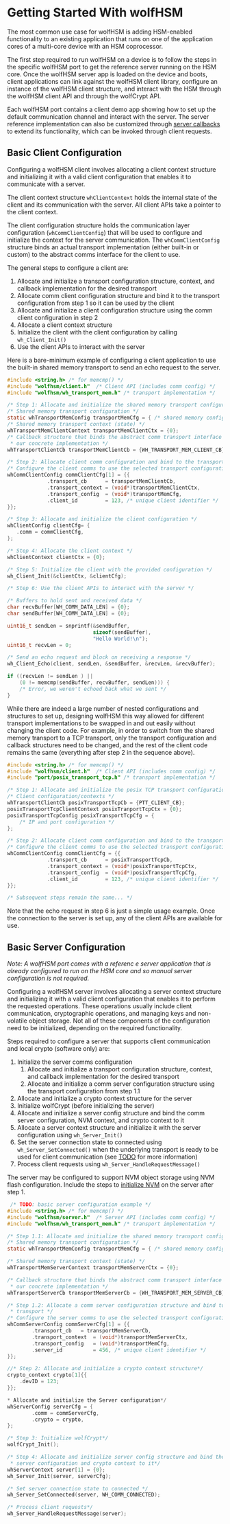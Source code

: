 # Getting Started With wolfHSM

The most common use case for wolfHSM is adding HSM-enabled functionality to an existing application that runs on one of the application cores of a multi-core device with an HSM coprocessor.

The first step required to run wolfHSM on a device is to follow the steps in the specific wolfHSM port to get the reference server running on the HSM core. Once the wolfHSM server app is loaded on the device and boots, client applications can link against the wolfHSM client library, configure an instance of the wolfHSM client structure, and interact with the HSM through the wolfHSM client API and through the wolfCrypt API.

Each wolfHSM port contains a client demo app showing how to set up the default communication channel and interact with the server. The server reference implementation can also be customized through [server callbacks](./chapter07-customizing-wolfHSM.md) to extend its functionality, which can be invoked through client requests.

## Basic Client Configuration

Configuring a wolfHSM client involves allocating a client context structure and initializing it with a valid client configuration that enables it to communicate with a server.

The client context structure `whClientContext` holds the internal state of the client and its communication with the server. All client APIs take a pointer to the client context.

The client configuration structure holds the communication layer configuration (`whCommClientConfig`) that will be used to configure and initialize the context for the server communication. The `whCommClientConfig` structure binds an actual transport implementation (either built-in or custom) to the abstract comms interface for the client to use.

The general steps to configure a client are:

1. Allocate and initialize a transport configuration structure, context, and callback implementation for the desired transport
2. Allocate comm client configuration structure and bind it to the transport configuration from step 1 so it can be used by the client
3. Allocate and initialize a client configuration structure using the comm client configuration in step 2
4. Allocate a client context structure
5. Initialize the client with the client configuration by calling `wh_Client_Init()`
6. Use the client APIs to interact with the server

Here is a bare-minimum example of configuring a client application to use the built-in shared memory transport to send an echo request to the server.

```c
#include <string.h> /* for memcmp() */
#include "wolfhsm/client.h"  /* Client API (includes comm config) */
#include "wolfhsm/wh_transport_mem.h" /* transport implementation */

/* Step 1: Allocate and initialize the shared memory transport configuration */
/* Shared memory transport configuration */
static whTransportMemConfig transportMemCfg = { /* shared memory config */ };
/* Shared memory transport context (state) */
whTransportMemClientContext transportMemClientCtx = {0};
/* Callback structure that binds the abstract comm transport interface to
 * our concrete implementation */
whTransportClientCb transportMemClientCb = {WH_TRANSPORT_MEM_CLIENT_CB};

/* Step 2: Allocate client comm configuration and bind to the transport */
/* Configure the client comms to use the selected transport configuration */
whCommClientConfig commClientCfg[1] = {{
             .transport_cb      = transportMemClientCb,
             .transport_context = (void*)transportMemClientCtx,
             .transport_config  = (void*)transportMemCfg,
             .client_id         = 123, /* unique client identifier */
}};

/* Step 3: Allocate and initialize the client configuration */
whClientConfig clientCfg= {
   .comm = commClientCfg,
};

/* Step 4: Allocate the client context */
whClientContext clientCtx = {0};

/* Step 5: Initialize the client with the provided configuration */
wh_Client_Init(&clientCtx, &clientCfg);

/* Step 6: Use the client APIs to interact with the server */

/* Buffers to hold sent and received data */
char recvBuffer[WH_COMM_DATA_LEN] = {0};
char sendBuffer[WH_COMM_DATA_LEN] = {0};

uint16_t sendLen = snprintf(&sendBuffer,
                            sizeof(sendBuffer),
                            "Hello World!\n");
uint16_t recvLen = 0;

/* Send an echo request and block on receiving a response */
wh_Client_Echo(client, sendLen, &sendBuffer, &recvLen, &recvBuffer);

if ((recvLen != sendLen ) ||
    (0 != memcmp(sendBuffer, recvBuffer, sendLen))) {
    /* Error, we weren't echoed back what we sent */
}
```

While there are indeed a large number of nested configurations and structures to set up, designing wolfHSM this way allowed for different transport implementations to be swapped in and out easily without changing the client code. For example, in order to switch from the shared memory transport to a TCP transport, only the transport configuration and callback structures need to be changed, and the rest of the client code remains the same (everything after step 2 in the sequence above).

```c
#include <string.h> /* for memcmp() */
#include "wolfhsm/client.h"  /* Client API (includes comm config) */
#include "port/posix_transport_tcp.h" /* transport implementation */

/* Step 1: Allocate and initialize the posix TCP transport configuration */
/* Client configuration/contexts */
whTransportClientCb posixTransportTcpCb = {PTT_CLIENT_CB};
posixTransportTcpClientContext posixTranportTcpCtx = {0};
posixTransportTcpConfig posixTransportTcpCfg = {
    /* IP and port configuration */
};

/* Step 2: Allocate client comm configuration and bind to the transport */
/* Configure the client comms to use the selected transport configuration */
whCommClientConfig commClientCfg = {{
             .transport_cb      = posixTransportTcpCb,
             .transport_context = (void*)posixTransportTcpCtx,
             .transport_config  = (void*)posixTransportTcpCfg,
             .client_id         = 123, /* unique client identifier */
}};

/* Subsequent steps remain the same... */
```

Note that the echo request in step 6 is just a simple usage example. Once the connection to the server is set up, any of the client APIs are available for use.

## Basic Server Configuration

*Note: A wolfHSM port comes with a referenc
e server application that is already configured to run on the HSM core and so manual server configuration is not required.*

Configuring a wolfHSM server involves allocating a server context structure and initializing it with a valid client configuration that enables it to perform the requested operations. These operations usually include client communication, cryptographic operations, and managing keys and non-volatile object storage. Not all of these components of the configuration need to be initialized, depending on the required functionality.

Steps required to configure a server that supports client communication and local crypto (software only) are:

1. Initialize the server comms configuration
    1. Allocate and initialize a transport configuration structure, context, and callback implementation for the desired transport
    2. Allocate and initialize a comm server configuration structure using the transport configuration from step 1.1
2.  Allocate and initialize a crypto context structure for the server
3. Initialize wolfCrypt (before initializing the server)
4. Allocate and initialize a server config structure and bind the comm server configuration, NVM context, and crypto context to it
5. Allocate a server context structure and initialize it with the server configuration using `wh_Server_Init()`
6. Set the server connection state to connected using `wh_Server_SetConnected()` when the underlying transport is ready to be used for client communication (see [TODO](todo) for more information)
7. Process client requests using `wh_Server_HandleRequestMessage()`

The server may be configured to support NVM object storage using NVM flash configuration. Include the steps to [initialize NVM](./chapter04-functional-components.md#NVM-Architecture) on the server after step 1.

```c
 /* TODO: basic server configuration example */
#include <string.h> /* for memcmp() */
#include "wolfhsm/server.h"  /* Server API (includes comm config) */
#include "wolfhsm/wh_transport_mem.h" /* transport implementation */

/* Step 1.1: Allocate and initialize the shared memory transport configuration */
/* Shared memory transport configuration */
static whTransportMemConfig transportMemCfg = { /* shared memory config */ };

/* Shared memory transport context (state) */
whTransportMemServerContext transportMemServerCtx = {0};

/* Callback structure that binds the abstract comm transport interface to
 * our concrete implementation */
whTransportServerCb transportMemServerCb = {WH_TRANSPORT_MEM_SERVER_CB};

/* Step 1.2: Allocate a comm server configuration structure and bind to the
 * transport */
/* Configure the server comms to use the selected transport configuration*/
whCommServerConfig commServerCfg[1] = {{
        .transport_cb   = transportMemServerCb,
        .transport_context  = (void*)transportMemServerCtx,
        .transport_config   = (void*)transportMemCfg,
        .server_id          = 456, /* unique client identifier */
}};

//* Step 2: Allocate and initialize a crypto context structure*/
crypto_context crypto[1]{{
    .devID = 123;
}};

* Allocate and initialize the Server configuration*/
whServerConfig serverCfg = {
        .comm = commServerCfg,
        .crypto = crypto,
};

/* Step 3: Initialize wolfCrypt*/
wolfCrypt_Init();

/* Step 4: Allocate and initialize server config structure and bind the comm
 * server configuration and crypto context to it*/
whServerContext server[1] = {0};
wh_Server_Init(server, serverCfg);

/* Set server connection state to connected */
wh_Server_SetConnected(server, WH_COMM_CONNECTED);

/* Process client requests*/
wh_Server_HandleRequestMessage(server);
```

